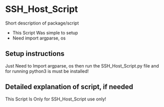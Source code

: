 # SSH_Host_Script

Short description of package/script

- This Script Was simple to setup
- Need import argparse, os

## Setup instructions

Just Need to Import argparse, os then run the SSH_Host_Script.py file and for running  python3 is must be installed! 

## Detailed explanation of script, if needed

This Script Is Only for SSH_Host_Script use only!  